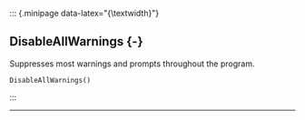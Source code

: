 ::: {.minipage data-latex="{\textwidth}"}
## DisableAllWarnings {-}

Suppresses most warnings and prompts throughout the program.

```{sql}
DisableAllWarnings()
```
:::

***
